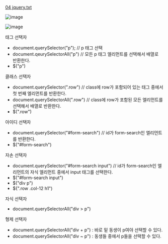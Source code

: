 [04 jquery.txt](https://github.com/user-attachments/files/17654454/04.jquery.txt)

![image](https://github.com/user-attachments/assets/cc3ef36d-3edf-4483-bad3-5fa9a17e6c65)

![image](https://github.com/user-attachments/assets/d69db4b0-ebfe-4bcb-8890-df240f6244a5)

태그 선택자
- document.querySelector("p"); // p 태그 선택
- document.qeurySelectorAll("p") // 모든 p 태그 엘리먼트를 선택해서 배열로 반환한다.
- $("p")
  
클래스 선택자
- document.querySelector(".row") // class에 row가 포함되어 있는 태그 중에서 첫 번째 엘리먼트를 반환한다.
- document.querySelectorAll(".row") // class에 row가 포함된 모든 엘리먼트를 선택해서 배열로 반환한다.
- $(".row")
  
아이디 선택자
- document.querySelector("#form-search") // id가 form-search인 엘리먼트를 반환한다.
- $("#form-search")

자손 선택자
- document.querySelector("#form-search input") // id가 form-search인 엘리먼트의 자식 엘리먼트 중에서 input 태그를 선택한다.
- $("#form-search input")
- $("div p")
- ${".row .col-12 h1")

자식 선택자
- document.querySelectorAll("div > p")

형제 선택자
- document.querySelectorAll("div + p") : 바로 밑 동생이 p여야 선택할 수 있다.
- document.querySelectorAll("div ~ p") : 동생들 중에서 p들을 선택할 수 있다.
